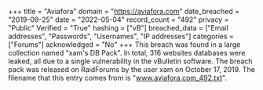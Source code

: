 +++
title = "Aviafora"
domain = "https://aviafora.com"
date_breached = "2019-09-25"
date = "2022-05-04"
record_count = "492"
privacy = "Public"
Verified = "True"
hashing = ["vB"]
breached_data = ["Email addresses", "Passwords", "Usernames", "IP addresses"]
categories = ["Forums"]
acknowledged = "No"
+++
This breach was found in a large collection named "xam's DB Pack". In total, 316 websites databases were leaked, all due to a single vulnerability in the vBulletin software. The breach pack was released on RaidForums by the user xam on October 17, 2019. The filename that this entry comes from is "www.aviafora.com_492.txt".

